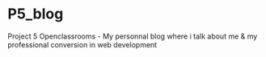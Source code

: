 # P5_blog
Project 5 Openclassrooms - My personnal blog where i talk about me &amp; my professional conversion in web development
